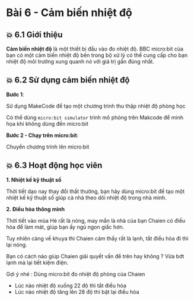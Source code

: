 # Bài 6 - Cảm biến nhiệt độ

## 💥 6.1 Giới thiệu

**Cảm biến nhiệt độ** là một thiết bị đầu vào đo nhiệt độ. BBC micro:bit của bạn có một cảm biến nhiệt độ bên trong bộ xử lý có thể cung cấp cho bạn nhiệt độ môi trường xung quanh nó với giá trị gần đúng nhất.


## 💥 6.2 Sử dụng cảm biến nhiệt độ

**Bước 1**:

Sử dụng MakeCode để tạo một chương trình thu thập nhiệt độ phòng học

Có thể dùng `micro:bit simulator` trình mô phỏng trên Makcode để minh họa khi không dùng đến micro:bit

**Bước 2 - Chạy trên micro:bit**:

Chuyển chương trình lên micro:bit


## 💥 6.3 Hoạt động học viên

**1. Nhiệt kế kỹ thuật số**

Thời tiết dạo nay thay đổi thất thường, bạn hãy dùng micro:bit để tạo một nhiệt kế kỹ thuật số giúp cả nhà theo dõi nhiệt độ trong nhà mình.


**2. Điều hòa thông minh**

Thời tiết vào mùa Hè rất là nóng, may mắn là nhà của bạn Chaien có điều hòa để làm mát, giúp bạn ấy ngủ ngon giấc hơn.

Tuy nhiên càng về khuya thì Chaien cảm thấy rất là lạnh, tắt điều hòa đi thì lại nóng.

Bạn có cách nào giúp Chaien giải quyết vấn đề trên hay không ? Vừa bớt lạnh mà lại tiết kiệm điện.

Gợi ý nhé : Dùng micro:bit đo nhiệt độ phòng của Chaien

* Lúc nào nhiệt độ xuống 22 độ thì tắt điều hòa
* Lúc nào nhiệt độ tăng lên 28 độ thì bật lại điều hòa